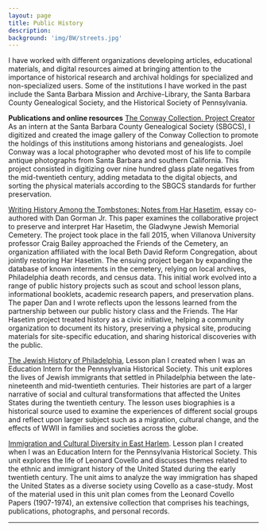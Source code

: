 ```yaml
---
layout: page
title: Public History
description:
background: 'img/BW/streets.jpg'
---
```

 I have worked with different organizations developing articles, educational materials, and digital resources aimed at bringing attention to the importance of historical research and archival holdings for specialized and non-specialized users. Some of the institutions I have worked in the past include the Santa Barbara Mission and Archive-Library, the Santa Barbara County Genealogical Society, and the Historical Society of Pennsylvania.

**Publications and online resources**
[The Conway Collection. Project Creator](https://sbgen.org/gallery.php?cid=5&sid=1)
As an intern at the Santa Barbara County Genealogical Society (SBGCS), I digitized and created the image gallery of the Conway Collection to promote the holdings of this institutions among historians and genealogists. Joel Conway was a local photographer who devoted most of his life to compile antique photographs from Santa Barbara and southern California. This project consisted in digitizing over nine hundred glass plate negatives from the mid-twentieth century, adding metadata to the digital objects, and sorting the physical materials according to the SBGCS standards for further preservation.

[Writing History Among the Tombstones: Notes from Har Hasetim](https://www.academia.edu/40731678/Writing_History_Among_the_Tombstones_Notes_from_Har_Hasetim), essay co-authored with Dan Gorman Jr.
This paper examines the collaborative project to preserve and interpret Har Hasetim, the Gladwyne Jewish Memorial Cemetery. The project took place in the fall 2015, when Villanova University professor Craig Bailey approached the Friends of the Cemetery, an organization affiliated with the local Beth David Reform Congregation, about jointly restoring Har Hasetim. The ensuing project began by expanding the database of known interments in the cemetery, relying on local archives, Philadelphia death records, and census data. This initial work evolved into a range of public history projects such as scout and school lesson plans, informational booklets, academic research papers, and preservation plans. The paper Dan and I wrote reflects upon the lessons learned from the partnership between our public history class and the Friends. The Har Hasetim project treated history as a civic initiative, helping a community organization to document its history, preserving a physical site, producing materials for site-specific education, and sharing historical discoveries with the public.

[The Jewish History of Philadelphia](https://www.portal.hsp.org/unit-plan-items/unit-plan-10), Lesson plan I created when I was an Education Intern for the Pennsylvania Historical Society.  This unit explores the lives of Jewish immigrants that settled in Philadelphia between the late-nineteenth and mid-twentieth centuries. Their histories are part of a larger narrative  of  social and cultural transformations that affected the Unites States during the twentieth century. The lesson uses biographies is a historical source used to examine the experiences of different social groups and reflect upon larger subject such as a migration, cultural change, and the effects of WWII in families and societies across the globe.

[Immigration and Cultural Diversity in East Harlem](https://www.portal.hsp.org/unit-plan-items/unit-plan-13).
Lesson plan I created when I was an Education Intern for the Pennsylvania Historical Society. This unit explores the life of Leonard Covello and discusses themes related to the ethnic and immigrant history of the United Stated during the early twentieth century. The unit aims to analyze the way immigration has shaped the United States as a diverse society using Covello as a case-study. Most of the material used in this unit plan comes from the Leonard Covello Papers (1907-1974), an extensive collection that comprises his teachings, publications, photographs, and personal records.


---

